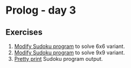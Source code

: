# Prolog - day 3

## Exercises
1. [Modify Sudoku program](./sudoku6x6.pl) to solve 6x6 variant.
2. [Modify Sudoku program](./) to solve 9x9 variant.
3. [Pretty print](./print.pl) Sudoku program output.